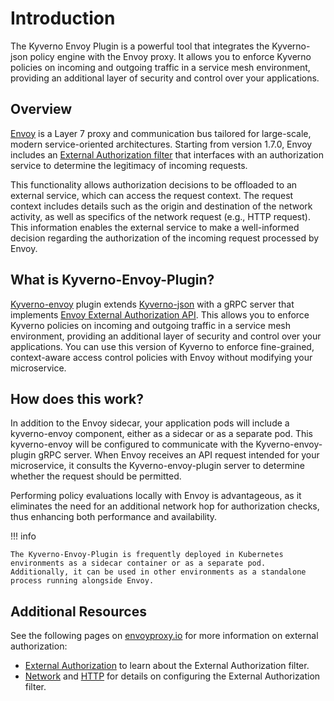 # Introduction

The Kyverno Envoy Plugin is a powerful tool that integrates the Kyverno-json policy engine with the Envoy proxy. It allows you to enforce Kyverno policies on incoming and outgoing traffic in a service mesh environment, providing an additional layer of security and control over your applications.

## Overview 

[Envoy](https://www.envoyproxy.io/docs/envoy/latest/intro/what_is_envoy) is a Layer 7 proxy and communication bus tailored for large-scale, modern service-oriented architectures. Starting from version 1.7.0, Envoy includes an [External Authorization filter](https://www.envoyproxy.io/docs/envoy/latest/intro/arch_overview/security/ext_authz_filter.html) that interfaces with an authorization service to determine the legitimacy of incoming requests.

This functionality allows authorization decisions to be offloaded to an external service, which can access the request context. The request context includes details such as the origin and destination of the network activity, as well as specifics of the network request (e.g., HTTP request). This information enables the external service to make a well-informed decision regarding the authorization of the incoming request processed by Envoy.

## What is Kyverno-Envoy-Plugin?

[Kyverno-envoy](https://github.com/kyverno/kyverno-envoy-plugin) plugin extends [Kyverno-json](https://kyverno.github.io/kyverno-json/latest/) with a gRPC server that implements [Envoy External Authorization API](https://www.envoyproxy.io/docs/envoy/latest/intro/arch_overview/security/ext_authz_filter.html). This allows you to enforce Kyverno policies on incoming and outgoing traffic in a service mesh environment, providing an additional layer of security and control over your applications. You can use this version of Kyverno to enforce fine-grained, context-aware access control policies with Envoy without modifying your microservice.

## How does this work?

In addition to the Envoy sidecar, your application pods will include a kyverno-envoy component, either as a sidecar or as a separate pod. This kyverno-envoy will be configured to communicate with the Kyverno-envoy-plugin gRPC server. When Envoy receives an API request intended for your microservice, it consults the Kyverno-envoy-plugin server to determine whether the request should be permitted.

Performing policy evaluations locally with Envoy is advantageous, as it eliminates the need for an additional network hop for authorization checks, thus enhancing both performance and availability.



!!! info 

    The Kyverno-Envoy-Plugin is frequently deployed in Kubernetes environments as a sidecar container or as a separate pod. Additionally, it can be used in other environments as a standalone process running alongside Envoy.

## Additional Resources 

See the following pages on [envoyproxy.io](https://www.envoyproxy.io/) for more information on external authorization:

- [External Authorization](https://www.envoyproxy.io/docs/envoy/latest/intro/arch_overview/security/ext_authz_filter.html) to learn about the External Authorization filter.
- [Network](https://www.envoyproxy.io/docs/envoy/latest/configuration/listeners/network_filters/ext_authz_filter#config-network-filters-ext-authz) and [HTTP](https://www.envoyproxy.io/docs/envoy/latest/configuration/http/http_filters/ext_authz_filter#config-http-filters-ext-authz) for details on configuring the External Authorization filter.
 





